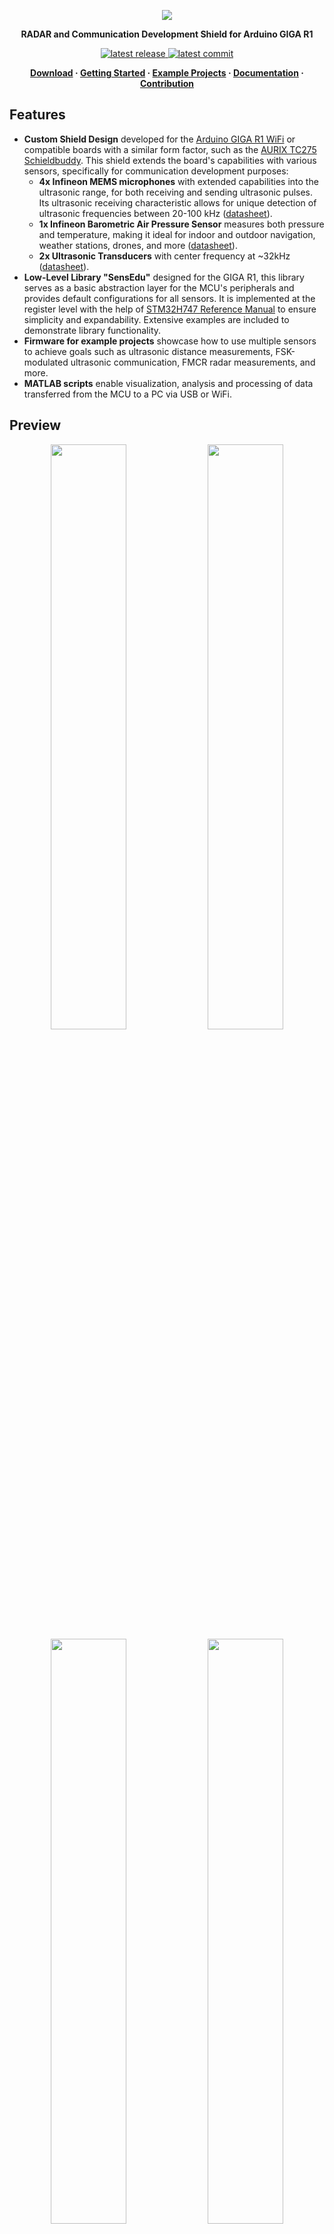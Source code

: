 <p align="center">
  <img src="https://ik.imagekit.io/vladysor/EduSense/SensEdu.png?updatedAt=1737384924374">
</p>

<b>
<p align="center">RADAR and Communication Development Shield for Arduino GIGA R1</p>
</b>

<p align="center">
  <a href="https://github.com/ShiegeChan/Edusense/releases/">
    <img src="https://img.shields.io/github/v/release/ShiegeChan/Edusense?include_prereleases" alt="latest release" />
  </a>
  <a href="https://github.com/ShiegeChan/Edusense/commits/main">
    <img src="https://img.shields.io/github/last-commit/ShiegeChan/Edusense" alt="latest commit" />
  </a>
</p>

<b>
<p align="center">
	<a href="https://github.com/ShiegeChan/Edusense/releases">Download</a> · 
	<a href="https://github.com/ShiegeChan/Edusense/releases">Getting Started</a> · 
	<a href="https://github.com/ShiegeChan/Edusense/releases">Example Projects</a> · 
	<a href="https://github.com/ShiegeChan/Edusense/releases">Documentation</a> · 
	<a href="https://github.com/ShiegeChan/Edusense/releases">Contribution</a>
</p>
</b>

## Features

* **Custom Shield Design** developed for the <a href="https://docs.arduino.cc/hardware/giga-r1-wifi/?queryID=undefined">Arduino GIGA R1 WiFi</a> or compatible boards with a similar form factor, such as the <a href="https://www.infineon.com/cms/en/product/promopages/AURIX-microcontroller-boards/low-cost-arduino-kits/AURIX-TC275-Schieldbuddy-/">AURIX TC275 Schieldbuddy</a>. This shield extends the board's capabilities with various sensors, specifically for communication development purposes:
  * **4x Infineon MEMS microphones** with extended capabilities into the ultrasonic range, for both receiving and sending ultrasonic pulses. Its ultrasonic receiving characteristic allows for unique detection of ultrasonic frequencies between 20-100 kHz (<a href="https://www.infineon.com/dgdl/Infineon-MEMS_IM70A135UT-ProductBrief-v01_00-EN.pdf?fileId=8ac78c8c7ddc01d7017e4d7af9084967">datasheet</a>).
  * **1x Infineon Barometric Air Pressure Sensor** measures both pressure and temperature, making it ideal for indoor and outdoor navigation, weather stations, drones, and more (<a href="https://www.infineon.com/dgdl/Infineon-DPS310-DataSheet-v01_02-EN.pdf?fileId=5546d462576f34750157750826c42242">datasheet</a>).
  * **2x Ultrasonic Transducers** with center frequency at ~32kHz (<a href="https://www.farnell.com/datasheets/4413630.pdf?_gl=1*1fltz5c*_gcl_au*MTQwMTY3ODgxOC4xNzI2NDc2MDYw">datasheet</a>).
* **Low-Level Library "SensEdu"** designed for the GIGA R1, this library serves as a basic abstraction layer for the MCU's peripherals and provides default configurations for all sensors. It is implemented at the register level with the help of <a href="https://www.st.com/resource/en/reference_manual/rm0399-stm32h745755-and-stm32h747757-advanced-armbased-32bit-mcus-stmicroelectronics.pdf">STM32H747 Reference Manual</a> to ensure simplicity and expandability. Extensive examples are included to demonstrate library functionality.
* **Firmware for example projects** showcase how to use multiple sensors to achieve goals such as ultrasonic distance measurements, FSK-modulated ultrasonic communication, FMCR radar measurements, and more.
* **MATLAB scripts** enable visualization, analysis and processing of data transferred from the MCU to a PC via USB or WiFi.

## Preview

<p align="center" style="margin:0">
   <img src="https://ik.imagekit.io/vladysor/EduSense/UltraSoundDistanceMeasurements.png?updatedAt=1737387654907" width="49%">
   <img src="https://ik.imagekit.io/vladysor/EduSense/xcorr.png?updatedAt=1737389110433" width="49%">
   <img src="https://ik.imagekit.io/vladysor/EduSense/WiFi_comms.png?updatedAt=1737390371732" width="49%">
   <img src="https://ik.imagekit.io/vladysor/EduSense/ChirpSignalGen.png?updatedAt=1737389611634" width="49%">
   <img src="https://ik.imagekit.io/vladysor/EduSense/placeholder.png?updatedAt=1737389517404" width="49%">
   <img src="https://ik.imagekit.io/vladysor/EduSense/placeholder.png?updatedAt=1737389517404" width="49%">
</p>

## Installation

how to install

## Project start

how to program

## Support

fix bugs, new features
